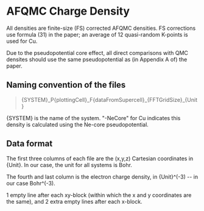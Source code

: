 # AFQMC Charge Density

All densities are finite-size (FS) corrected AFQMC densities. FS corrections use formula (31) in the paper; an average of 12 quasi-random K-points is used for Cu.

Due to the pseudopotential core effect, all direct comparisons with QMC densites should use the same pseudopotential as (in Appendix A of) the paper.

## Naming convention of the files

> {SYSTEM}\_P{plottingCell}\_F{dataFromSupercell}\_{FFTGridSize}\_{Unit}

{SYSTEM} is the name of the system. "-NeCore" for Cu indicates this density is calculated using the Ne-core pseudopotential.

## Data format

The first three columns of each file are the (x,y,z) Cartesian coordinates in {Unit}. In our case, the unit for all systems is Bohr.

The fourth and last column is the electron charge density, in {Unit}^(-3) -- in our case Bohr^(-3).

1 empty line after each xy-block (within which the x and y coordinates are the same), and 2 extra empty lines after each x-block.

